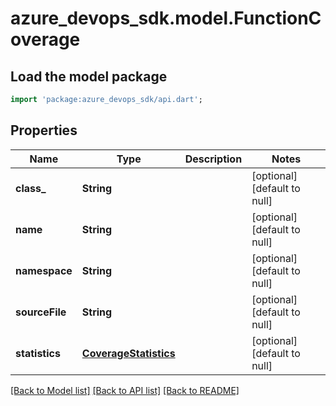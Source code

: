 # azure_devops_sdk.model.FunctionCoverage

## Load the model package
```dart
import 'package:azure_devops_sdk/api.dart';
```

## Properties
Name | Type | Description | Notes
------------ | ------------- | ------------- | -------------
**class_** | **String** |  | [optional] [default to null]
**name** | **String** |  | [optional] [default to null]
**namespace** | **String** |  | [optional] [default to null]
**sourceFile** | **String** |  | [optional] [default to null]
**statistics** | [**CoverageStatistics**](CoverageStatistics.md) |  | [optional] [default to null]

[[Back to Model list]](../README.md#documentation-for-models) [[Back to API list]](../README.md#documentation-for-api-endpoints) [[Back to README]](../README.md)


